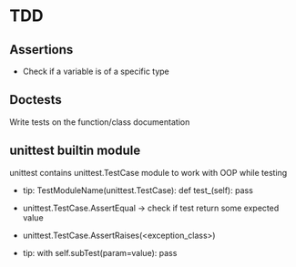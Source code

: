 # TDD

## Assertions

- Check if a variable is of a specific type

## Doctests

Write tests on the function/class documentation

## unittest builtin module

unittest contains unittest.TestCase module to work with OOP while testing

- tip: TestModuleName(unittest.TestCase): def test_<name>(self): pass

- unittest.TestCase.AssertEqual -> check if test return some expected value

- unittest.TestCase.AssertRaises(<exception_class>)

- tip: with self.subTest(param=value): pass
